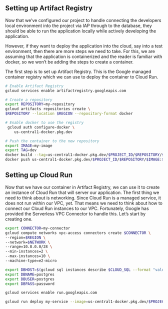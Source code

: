 ## Setting up Artifact Registry
Now that we’ve configured our project to handle connecting the developers local environment into the project via IAP through to the database, they should be able to run the application locally while actively developing the application.

However, if they want to deploy the application into the cloud, say into a test environment, then there are more steps we need to take.  For this, we are assuming that the application is containerized and the reader is familiar with docker, so we won’t be adding the steps to create a container.

The first step is to set up Artifact Registry.  This is the Google managed container registry which we can use to deploy the container to Cloud Run.

```bash
# Enable Artifact Registry
gcloud services enable artifactregistry.googleapis.com

# Create a repository
export REPOSITORY=my-repository
gcloud artifacts repositories create \
$REPOSITORY --location $REGION --repository-format docker

# Enable docker to use the registry
 gcloud auth configure-docker \
    us-central1-docker.pkg.dev  

# Push the container to the new repository
export IMAGE=my-image
export TAG=dev
docker build --tag=us-central1-docker.pkg.dev/$PROJECT_ID/$REPOSITORY/$IMAGE:$TAG --file=Dockerfile .
docker push us-central1-docker.pkg.dev/$PROJECT_ID/$REPOSITORY/$IMAGE:$TAG
```

## Setting up Cloud Run
Now that we have our container in Artifact Registry, we can use it to create an instance of Cloud Run that will server our application.  The first thing we need to think about is networking.  Since Cloud Run is a managed service, it does not run within our VPC, yet.  That means we need to think about how to connect our Cloud Run instances to our VPC.  Fortunately, Google has provided the Serverless VPC Connector to handle this.  Let’s start by creating one.

```bash
export CONNECTOR=my-connector
gcloud compute networks vpc-access connectors create $CONNECTOR \
--region=$REGION \    
--network=$NETWORK \
--range=10.8.0.0/28 \
--min-instances=2 \
--max-instances=10 \
--machine-type=e2-micro

export DBHOST=$(gcloud sql instances describe $CLOUD_SQL --format "value(ipAddresses[0].ipAddress)")
export DBNAME=postgres
export DBUSER=postgres
export DBPASS=password

gcloud services enable run.googleapis.com

gcloud run deploy my-service --image=us-central1-docker.pkg.dev/$PROJECT_ID/$REPOSITORY/$IMAGE:$TAG --region=$REGION --ingress=all --max-instances=1 --set-env-vars=DBHOST=${DBHOST},DBNAME=${DBNAME},DBUSER=${DBUSER},DBPASS=${DBPASS} --vpc-connector=$CONNECTOR
```